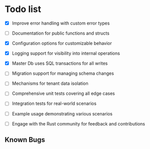 # Todo list

- [x] Improve error handling with custom error types
- [ ] Documentation for public functions and structs
- [x] Configuration options for customizable behavior
- [x] Logging support for visibility into internal operations
- [x] Master Db uses SQL transactions for all writes
- [ ] Migration support for managing schema changes
- [ ] Mechanisms for tenant data isolation
- [ ] Comprehensive unit tests covering all edge cases
- [ ] Integration tests for real-world scenarios
- [ ] Example usage demonstrating various scenarios
- [ ] Engage with the Rust community for feedback and contributions


## Known Bugs
